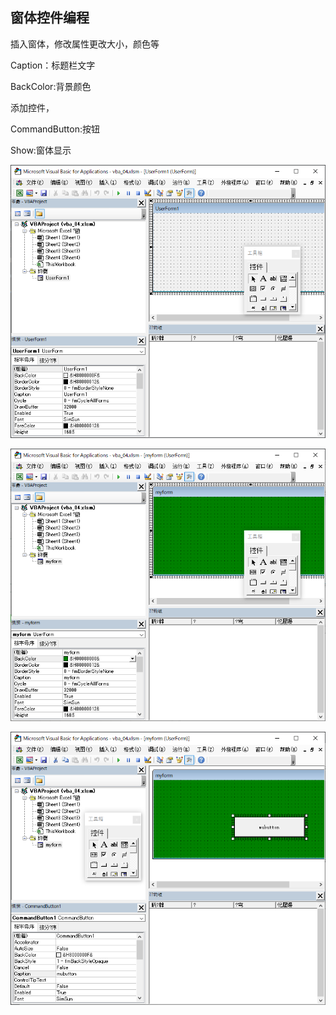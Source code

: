## 窗体控件编程

插入窗体，修改属性更改大小，颜色等

Caption：标题栏文字

BackColor:背景颜色

添加控件，

CommandButton:按钮

Show:窗体显示

![image-20200621152424300](pic/vba7.png)

![image-20200621152554283](pic/vba8.png)

![image-20200621152704671](pic/vba9.png)